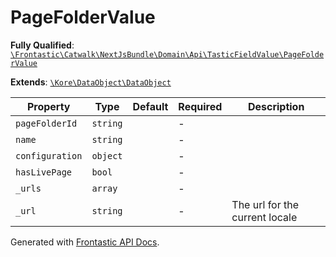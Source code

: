 #  PageFolderValue

**Fully Qualified**: [`\Frontastic\Catwalk\NextJsBundle\Domain\Api\TasticFieldValue\PageFolderValue`](../../../../../../src/php/NextJsBundle/Domain/Api/TasticFieldValue/PageFolderValue.php)

**Extends**: [`\Kore\DataObject\DataObject`](https://github.com/kore/DataObject)

Property|Type|Default|Required|Description
--------|----|-------|--------|-----------
`pageFolderId` | `string` |  | - | 
`name` | `string` |  | - | 
`configuration` | `object` |  | - | 
`hasLivePage` | `bool` |  | - | 
`_urls` | `array` |  | - | 
`_url` | `string` |  | - | The url for the current locale

Generated with [Frontastic API Docs](https://github.com/FrontasticGmbH/apidocs).
